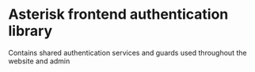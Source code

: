 # Asterisk frontend authentication library
Contains shared authentication services and guards used throughout the website and admin
